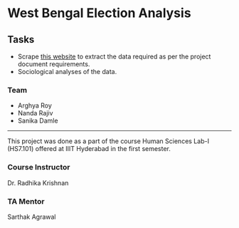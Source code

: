 # West Bengal Election Analysis

## Tasks
- Scrape [this website](https://myneta.info) to extract the data required as per the project document requirements.
- Sociological analyses of the data.

### Team
- Arghya Roy
- Nanda Rajiv
- Sanika Damle

---

This project was done as a part of the course Human Sciences Lab-I (HS7.101) offered at IIIT Hyderabad in the first semester.

### Course Instructor
Dr. Radhika Krishnan

### TA Mentor
Sarthak Agrawal